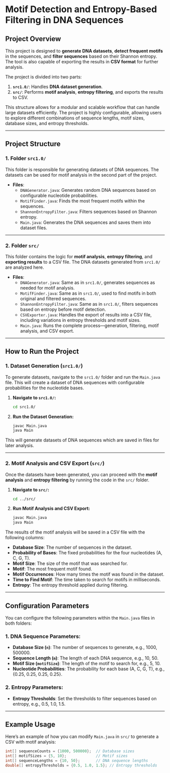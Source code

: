 # Motif Detection and Entropy-Based Filtering in DNA Sequences

## Project Overview

This project is designed to **generate DNA datasets**, **detect frequent motifs** in the sequences, and **filter sequences** based on their Shannon entropy. The tool is also capable of exporting the results in **CSV format** for further analysis.

The project is divided into two parts:
1. **`src1.0/`**: Handles **DNA dataset generation**.
2. **`src/`**: Performs **motif analysis**, **entropy filtering**, and exports the results to CSV.

This structure allows for a modular and scalable workflow that can handle large datasets efficiently. The project is highly configurable, allowing users to explore different combinations of sequence lengths, motif sizes, database sizes, and entropy thresholds.

---

## Project Structure

### 1. Folder `src1.0/`

This folder is responsible for generating datasets of DNA sequences. The datasets can be used for motif analysis in the second part of the project.

- **Files**:
  - `DNAGenerator.java`: Generates random DNA sequences based on configurable nucleotide probabilities.
  - `MotifFinder.java`: Finds the most frequent motifs within the sequences.
  - `ShannonEntropyFilter.java`: Filters sequences based on Shannon entropy.
  - `Main.java`: Generates the DNA sequences and saves them into dataset files.

---

### 2. Folder `src/`

This folder contains the logic for **motif analysis**, **entropy filtering**, and **exporting results** to a CSV file. The DNA datasets generated from `src1.0/` are analyzed here.

- **Files**:
  - `DNAGenerator.java`: Same as in `src1.0/`, generates sequences as needed for motif analysis.
  - `MotifFinder.java`: Same as in `src1.0/`, used to find motifs in both original and filtered sequences.
  - `ShannonEntropyFilter.java`: Same as in `src1.0/`, filters sequences based on entropy before motif detection.
  - `CSVExporter.java`: Handles the export of results into a CSV file, including variations in entropy thresholds and motif sizes.
  - `Main.java`: Runs the complete process—generation, filtering, motif analysis, and CSV export.

---

## How to Run the Project

### 1. Dataset Generation (`src1.0/`)

To generate datasets, navigate to the `src1.0/` folder and run the `Main.java` file. This will create a dataset of DNA sequences with configurable probabilities for the nucleotide bases.

1. **Navigate to `src1.0/`:**
    ```bash
    cd src1.0/
    ```

2. **Run the Dataset Generation:**
    ```bash
    javac Main.java
    java Main
    ```

This will generate datasets of DNA sequences which are saved in files for later analysis.

---

### 2. Motif Analysis and CSV Export (`src/`)

Once the datasets have been generated, you can proceed with the **motif analysis** and **entropy filtering** by running the code in the `src/` folder.

1. **Navigate to `src/`:**
    ```bash
    cd ../src/
    ```

2. **Run Motif Analysis and CSV Export:**
    ```bash
    javac Main.java
    java Main
    ```

The results of the motif analysis will be saved in a CSV file with the following columns:
- **Database Size**: The number of sequences in the dataset.
- **Probability of Bases**: The fixed probabilities for the four nucleotides (A, C, G, T).
- **Motif Size**: The size of the motif that was searched for.
- **Motif**: The most frequent motif found.
- **Motif Occurrences**: How many times the motif was found in the dataset.
- **Time to Find Motif**: The time taken to search for motifs in milliseconds.
- **Entropy**: The entropy threshold applied during filtering.

---

## Configuration Parameters

You can configure the following parameters within the `Main.java` files in both folders:

### 1. DNA Sequence Parameters:
- **Database Size (`n`)**: The number of sequences to generate, e.g., 1000, 500000.
- **Sequence Length (`m`)**: The length of each DNA sequence, e.g., 10, 50.
- **Motif Size (`motifSize`)**: The length of the motif to search for, e.g., 5, 10.
- **Nucleotide Probabilities**: The probability for each base (A, C, G, T), e.g., {0.25, 0.25, 0.25, 0.25}.

### 2. Entropy Parameters:
- **Entropy Thresholds**: Set the thresholds to filter sequences based on entropy, e.g., 0.5, 1.0, 1.5.

---

## Example Usage

Here’s an example of how you can modify `Main.java` in `src/` to generate a CSV with motif analysis:

```java
int[] sequenceCounts = {1000, 500000};  // Database sizes
int[] motifSizes = {5, 10};             // Motif sizes
int[] sequenceLengths = {10, 50};       // DNA sequence lengths
double[] entropyThresholds = {0.5, 1.0, 1.5}; // Entropy thresholds
